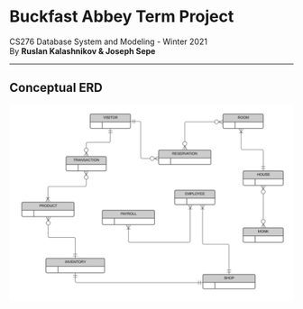 # Buckfast Abbey Term Project

CS276 Database System and Modeling - Winter 2021  
By **Ruslan Kalashnikov &amp; Joseph Sepe**

---

## Conceptual ERD

![Conceptual ERD](https://raw.githubusercontent.com/sepej/CS276_Term_Project/main/Images/Conceptual%20ERD.png)

